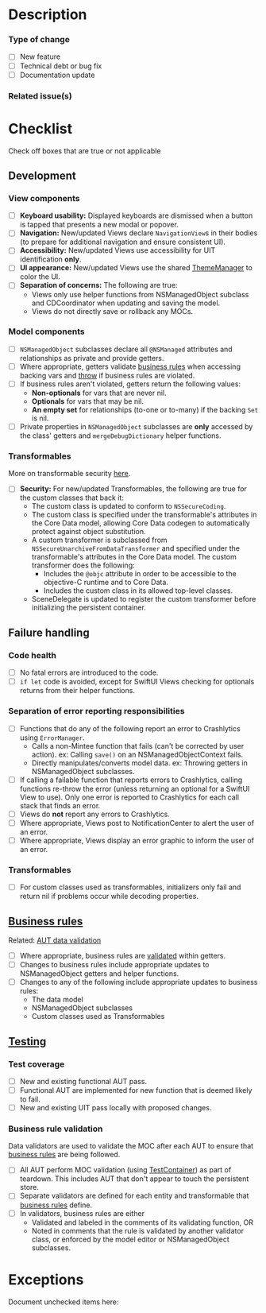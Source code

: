# Description

### Type of change
- [ ] New feature
- [ ] Technical debt or bug fix
- [ ] Documentation update

### Related issue(s)

# Checklist
Check off boxes that are true or not applicable

## Development

### View components
- [ ] __Keyboard usability:__ Displayed keyboards are dismissed when a button is tapped that presents a new modal or popover.
- [ ] __Navigation:__ New/updated Views declare `NavigationView`s in their bodies (to prepare for additional navigation and ensure consistent UI).
- [ ] __Accessibility:__ New/updated Views use accessibility for UIT identification __only__.
- [ ] __UI appearance:__ New/updated Views use the shared [ThemeManager](./doc/dev-notes#thememanager) to color the UI.
- [ ] __Separation of concerns:__ The following are true:
    - Views only use helper functions from NSManagedObject subclass and CDCoordinator when updating and saving the model.
    - Views do not directly save or rollback any MOCs.

### Model components
- [ ] `NSManagedObject` subclasses declare all `@NSManaged` attributes and relationships as private and provide getters.
- [ ] Where appropriate, getters validate [business rules](#business-rules) when accessing backing vars and [throw](#separation-of-error-reporting-responsibilities) if business rules are violated.
- [ ] If business rules aren't violated, getters return the following values:
    - __Non-optionals__ for vars that are never nil.
    - __Optionals__ for vars that may be nil.
    - __An empty set__ for relationships (to-one or to-many) if the backing `Set` is nil.
- [ ] Private properties in `NSManagedObject` subclasses are __only__ accessed by the class' getters and `mergeDebugDictionary` helper functions.

### Transformables
More on transformable security [here](https://www.kairadiagne.com/2020/01/13/nssecurecoding-and-transformable-properties-in-core-data.html).  
- [ ] __Security:__ For new/updated Transformables, the following are true for the custom classes that back it:
    - The custom class is updated to conform to `NSSecureCoding`.
    - The custom class is specified under the transformable's attributes in the Core Data model, allowing Core Data codegen to automatically protect against object substitution.
    - A custom transformer is subclassed from `NSSecureUnarchiveFromDataTransformer` and specified under the transformable's attributes in the Core Data model. The custom transformer does the following:  
        * Includes the `@objc` attribute in order to be accessible to the objective-C runtime and to Core Data.
        * Includes the custom class in its allowed top-level classes.
    - SceneDelegate is updated to register the custom transformer before initializing the persistent container.  

## Failure handling

### Code health
- [ ] No fatal errors are introduced to the code.
- [ ] `if let` code is avoided, except for SwiftUI Views checking for optionals returns from their helper functions.

### Separation of error reporting responsibilities
- [ ] Functions that do any of the following report an error to Crashlytics using `ErrorManager`.
    - Calls a non-Mintee function that fails (can't be corrected by user action). ex: Calling `save()` on an NSManagedObjectContext fails.
    - Directly manipulates/converts model data. ex: Throwing getters in NSManagedObject subclasses.
- [ ] If calling a failable function that reports errors to Crashlytics, calling functions re-throw the error (unless returning an optional for a SwiftUI View to use). Only one error is reported to Crashlytics for each call stack that finds an error.
- [ ] Views do __not__ report any errors to Crashlytics.
- [ ] Where appropriate, Views post to NotificationCenter to alert the user of an error.
- [ ] Where appropriate, Views display an error graphic to inform the user of an error.

### Transformables
- [ ] For custom classes used as transformables, initializers only fail and return nil if problems occur while decoding properties.

## [Business rules](https://github.com/vyoung831/Mintee/blob/master/doc/business-rules.md)
Related: [AUT data validation](#business-rule-validation)
- [ ] Where appropriate, business rules are [validated](#model-data-access-and-validation) within getters.
- [ ] Changes to business rules include appropriate updates to NSManagedObject getters and helper functions.
- [ ] Changes to any of the following include appropriate updates to business rules:
    - The data model
    - NSManagedObject subclasses
    - Custom classes used as Transformables

## [Testing](https://github.com/vyoung831/Mintee/blob/master/doc/dev-notes.md#testing)

### Test coverage
- [ ] New and existing functional AUT pass.
- [ ] Functional AUT are implemented for new function that is deemed likely to fail.
- [ ] New and existing UIT pass locally with proposed changes.

### Business rule validation
Data validators are used to validate the MOC after each AUT to ensure that [business rules](../business-rules.md) are being followed.
- [ ] All AUT perform MOC validation (using [TestContainer](https://github.com/vyoung831/Mintee/blob/master/doc/dev-notes.md#sharedtestutils)) as part of teardown. This includes AUT that don't appear to touch the persistent store.
- [ ] Separate validators are defined for each entity and transformable that [business rules](https://github.com/vyoung831/Mintee/blob/master/doc/business-rules.md) define.
- [ ] In validators, business rules are either
    - Validated and labeled in the comments of its validating function, OR
    - Noted in comments that the rule is validated by another validator class, or enforced by the model editor or NSManagedObject subclasses.

# Exceptions
Document unchecked items here:
